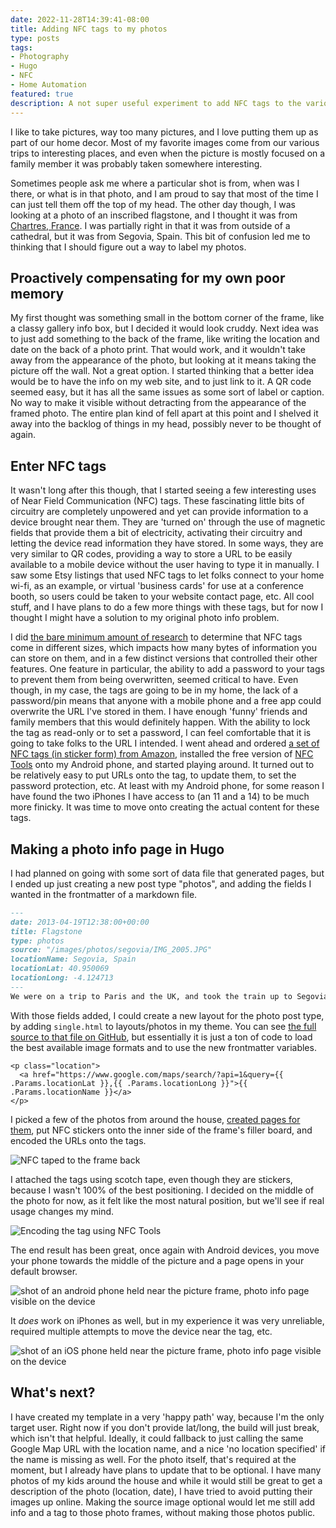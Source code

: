 ```yaml
---
date: 2022-11-28T14:39:41-08:00
title: Adding NFC tags to my photos
type: posts
tags:
- Photography
- Hugo
- NFC
- Home Automation
featured: true
description: A not super useful experiment to add NFC tags to the various photos around home.
---
```


I like to take pictures, way too many pictures, and I love putting them up as part of our home decor. Most of my favorite images come from our various trips to interesting places, and even when the picture is mostly focused on a family member it was probably taken somewhere interesting.

Sometimes people ask me where a particular shot is from, when was I there, or what is in that photo, and I am proud to say that most of the time I can just tell them off the top of my head. The other day though, I was looking at a photo of an inscribed flagstone, and I thought it was from [Chartres, France](https://en.wikipedia.org/wiki/Chartres). I was partially right in that it was from outside of a cathedral, but it was from Segovia, Spain. This bit of confusion led me to thinking that I should figure out a way to label my photos.

## Proactively compensating for my own poor memory

My first thought was something small in the bottom corner of the frame, like a classy gallery info box, but I decided it would look cruddy. Next idea was to just add something to the back of the frame, like writing the location and date on the back of a photo print. That would work, and it wouldn't take away from the appearance of the photo, but looking at it means taking the picture off the wall. Not a great option. I started thinking that a better idea would be to have the info on my web site, and to just link to it. A QR code seemed easy, but it has all the same issues as some sort of label or caption. No way to make it visible without detracting from the appearance of the framed photo. The entire plan kind of fell apart at this point and I shelved it away into the backlog of things in my head, possibly never to be thought of again.

## Enter NFC tags

It wasn't long after this though, that I started seeing a few interesting uses of Near Field Communication (NFC) tags. These fascinating little bits of circuitry are completely unpowered and yet can provide information to a device brought near them. They are 'turned on' through the use of magnetic fields that provide them a bit of electricity, activating their circuitry and letting the device read information they have stored. In some ways, they are very similar to QR codes, providing a way to store a URL to be easily available to a mobile device without the user having to type it in manually. I saw some Etsy listings that used NFC tags to let folks connect to your home wi-fi, as an example, or virtual 'business cards' for use at a conference booth, so users could be taken to your website contact page, etc. All cool stuff, and I have plans to do a few more things with these tags, but for now I thought I might have a solution to my original photo info problem.

I did [the bare minimum amount of research](https://www.rfidfuture.com/difference-between-ntag213-ntag215-and-ntag216.html#How-Does-NFC-Work) to determine that NFC tags come in different sizes, which impacts how many bytes of information you can store on them, and in a few distinct versions that controlled their other features. One feature in particular, the ability to add a password to your tags to prevent them from being overwritten, seemed critical to have. Even though, in my case, the tags are going to be in my home, the lack of a password/pin means that anyone with a mobile phone and a free app could overwrite the URL I've stored in them. I have enough 'funny' friends and family members that this would definitely happen. With the ability to lock the tag as read-only or to set a password, I can feel comfortable that it is going to take folks to the URL I intended. I went ahead and ordered [a set of NFC tags (in sticker form) from Amazon](https://www.amazon.com/gp/product/B07P9G1GK4/), installed the free version of [NFC Tools](https://www.wakdev.com/en/apps.html) onto my Android phone, and started playing around. It turned out to be relatively easy to put URLs onto the tag, to update them, to set the password protection, etc. At least with my Android phone, for some reason I have found the two iPhones I have access to (an 11 and a 14) to be much more finicky. It was time to move onto creating the actual content for these tags.

## Making a photo info page in Hugo

I had planned on going with some sort of data file that generated pages, but I ended up just creating a new post type "photos", and adding the fields I wanted in the frontmatter of a markdown file.

```markdown
---
date: 2013-04-19T12:38:00+00:00
title: Flagstone
type: photos
source: "/images/photos/segovia/IMG_2005.JPG"
locationName: Segovia, Spain
locationLat: 40.950069
locationLong: -4.124713
---
We were on a trip to Paris and the UK, and took the train up to Segovia to see the cathedral and the aqueduct. This was a shot of flagstone in the courtyard outside of the cathedral.
```

With those fields added, I could create a new layout for the photo post type, by adding `single.html` to layouts/photos in my theme. You can see [the full source to that file on GitHub](https://github.com/Duncanma/hugo-theme-hello-friend-ng/blob/master/layouts/photos/single.html), but essentially it is just a ton of code to load the best available image formats and to use the new frontmatter variables.

```go-html-template
<p class="location">
  <a href="https://www.google.com/maps/search/?api=1&query={{ .Params.locationLat }},{{ .Params.locationLong }}">{{ .Params.locationName }}</a>
</p>
```

I picked a few of the photos from around the house, [created pages for them](/photos/), put NFC stickers onto the inner side of the frame's filler board, and encoded the URLs onto the tags.

![NFC taped to the frame back](/images/nfc/tag_on_back.jpg)

I attached the tags using scotch tape, even though they are stickers, because I wasn't 100% of the best positioning. I decided on the middle of the photo for now, as it felt like the most natural position, but we'll see if real usage changes my mind.

![Encoding the tag using NFC Tools](/images/nfc/encoding_the_tag.png)

The end result has been great, once again with Android devices, you move your phone towards the middle of the picture and a page opens in your default browser.

![shot of an android phone held near the picture frame, photo info page visible on the device](/images/nfc/tag_in_use_android.jpg)

It *does* work on iPhones as well, but in my experience it was very unreliable, required multiple attempts to move the device near the tag, etc.

![shot of an iOS phone held near the picture frame, photo info page visible on the device](/images/nfc/tag_in_use_iphone.jpg)

## What's next?

I have created my template in a very 'happy path' way, because I'm the only target user. Right now if you don't provide lat/long, the build will just break, which isn't that helpful. Ideally, it could fallback to just calling the same Google Map URL with the location name, and a nice 'no location specified' if the name is missing as well. For the photo itself, that's required at the moment, but I already have plans to update that to be optional. I have many photos of my kids around the house and while it would still be great to get a description of the photo (location, date), I have tried to avoid putting their images up online. Making the source image optional would let me still add info and a tag to those photo frames, without making those photos public.
